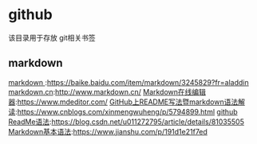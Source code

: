 # github
该目录用于存放 git相关书签

## markdown
[markdown ](https://baike.baidu.com/item/markdown/3245829?fr=aladdin):https://baike.baidu.com/item/markdown/3245829?fr=aladdin
[markdown.cn](http://www.markdown.cn/):http://www.markdown.cn/
[Markdown在线编辑器](https://www.mdeditor.com/):https://www.mdeditor.com/
[GitHub上README写法暨markdown语法解读](https://www.cnblogs.com/xinmengwuheng/p/5794899.html):https://www.cnblogs.com/xinmengwuheng/p/5794899.html
[github ReadMe语法](https://blog.csdn.net/u011272795/article/details/81035505):https://blog.csdn.net/u011272795/article/details/81035505
[Markdown基本语法](https://www.jianshu.com/p/191d1e21f7ed):https://www.jianshu.com/p/191d1e21f7ed





